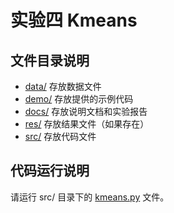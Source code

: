 # 实验四 Kmeans

## 文件目录说明

- [data/](./data) 存放数据文件
- [demo/](./demo) 存放提供的示例代码
- [docs/](./docs) 存放说明文档和实验报告
- [res/](./res) 存放结果文件（如果存在）
- [src/](./src) 存放代码文件

## 代码运行说明

请运行 src/ 目录下的 [kmeans.py](./src/kmeans.py) 文件。

